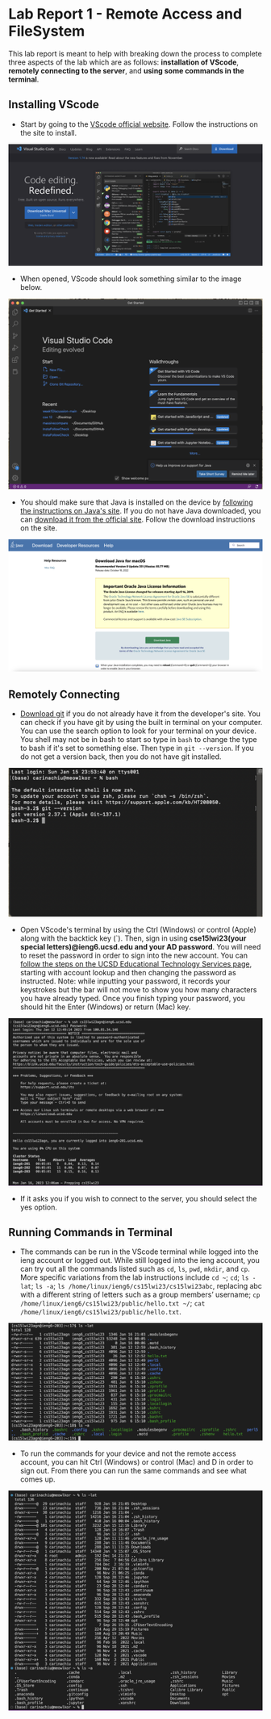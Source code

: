 # Lab Report 1 - Remote Access and FileSystem
This lab report is meant to help with breaking down the process to complete three aspects of the lab which are as follows: **installation of VScode**, **remotely connecting to the server**, and **using some commands in the terminal**.

## Installing VScode
* Start by going to the [VScode official website](https://code.visualstudio.com/). Follow the instructions on the site to install.

![Image](https://raw.githubusercontent.com/aerin-c/cse15l-lab-report/main/lab1images/lab%201%20-%20%20vscode%20landing.png)

* When opened, VScode should look something similar to the image below.

![Image](https://raw.githubusercontent.com/aerin-c/cse15l-lab-report/main/lab1images/lab%201%20-%20vscode%20opened.png)

* You should make sure that Java is installed on the device by [following the instructions on Java's site](https://www.java.com/en/download/help/version_manual.html). If you do not have Java downloaded, you can [download it from the official site](https://www.java.com/en/download/). Follow the download instructions on the site.

![Image](https://raw.githubusercontent.com/aerin-c/cse15l-lab-report/main/lab1images/lab%201%20-%20java%20page.png)

## Remotely Connecting
* [Download git](https://git-scm.com/downloads) if you do not already have it from the developer's site. You can check if you have git by using the built in terminal on your computer. You can use the search option to look for your terminal on your device. You shell may not be in bash to start so type in `bash` to change the type to bash if it's set to something else. Then type in `git --version`. If you do not get a version back, then you do not have git installed.

![Image](https://raw.githubusercontent.com/aerin-c/cse15l-lab-report/main/lab1images/lab%201%20-%20mac%20terminal.png)

* Open VScode's terminal by using the Ctrl (Windows) or control (Apple) along with the backtick key (\`). Then, sign in using **cse15lwi23(your special letters)@ieng6.ucsd.edu and your AD password**. You will need to reset the password in order to sign into the new account. You can [follow the steps on the UCSD Educational Technology Services page](https://sdacs.ucsd.edu/~icc/index.php), starting with account lookup and then changing the password as instructed. Note: while inputting your password, it records your keystrokes but the bar will not move to show you how many characters you have already typed. Once you finish typing your password, you should hit the Enter (Windows) or return (Mac) key.

![Image](https://raw.githubusercontent.com/aerin-c/cse15l-lab-report/main/lab1images/lab%201%20-%20ssh%20login.png)

* If it asks you if you wish to connect to the server, you should select the yes option.

## Running Commands in Terminal
* The commands can be run in the VScode terminal while logged into the ieng account or logged out. While still logged into the ieng account, you can try out all the commands listed such as `cd`, `ls`, `pwd`, `mkdir`, and `cp`. More specific variations from the lab instructions include `cd ~`; `cd`; `ls -lat`; `ls -a`; `ls /home/linux/ieng6/cs15lwi23/cs15lwi23abc`, replacing abc with a different string of letters such as a group members’ username;
`cp /home/linux/ieng6/cs15lwi23/public/hello.txt ~/`; `cat /home/linux/ieng6/cs15lwi23/public/hello.txt`.

![Image](https://raw.githubusercontent.com/aerin-c/cse15l-lab-report/main/lab1images/lab%201%20-%20not%20mac.png)

* To run the commands for your device and not the remote access account, you can hit Ctrl (Windows) or control (Mac) and D in order to sign out. From there you can run the same commands and see what comes up. 

![Image](https://raw.githubusercontent.com/aerin-c/cse15l-lab-report/main/lab1images/lab%201%20-%20mac.png)
